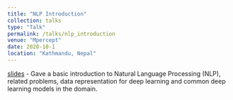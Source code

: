 ```yaml
---
title: "NLP Introduction"
collection: talks
type: "Talk"
permalink: /talks/nlp_introduction
venue: "Mpercept"
date: 2020-10-1
location: "Kathmandu, Nepal"
---
```


[slides](https://thapa-jeevan.github.io/files/OpenAI%20DALL-E.pdf) - Gave a basic introduction to Natural Language Processing (NLP), related problems, data representation for deep learning and common deep learning models in the domain.
